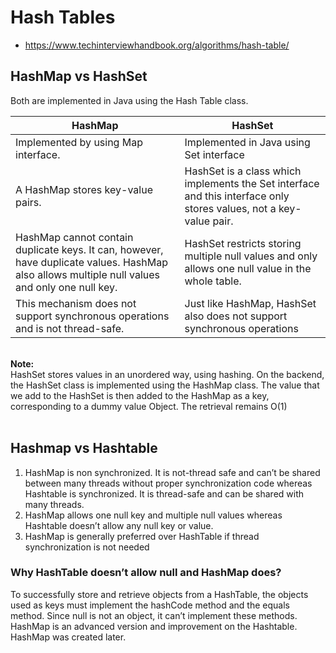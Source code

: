 # Hash Tables
* https://www.techinterviewhandbook.org/algorithms/hash-table/

## HashMap vs HashSet
Both are implemented in Java using the Hash Table class.

|   HashMap     |       HashSet     |
|-----------------|---------------------|
| Implemented by using Map interface.   |   Implemented in Java using Set interface |
|A HashMap stores key-value pairs.  | HashSet is a class which implements the Set interface and this interface only stores values, not a key-value pair. |
| HashMap cannot contain duplicate keys. It can, however, have duplicate values. HashMap also allows multiple null values and only one null key. | HashSet restricts storing multiple null values and only allows one null value in the whole table. |
|  This mechanism does not support synchronous operations and is not thread-safe.   | Just like HashMap, HashSet also does not support synchronous operations |

<br>
<b>Note: </b> <br>
HashSet stores values in an unordered way, using hashing.  On the backend, the HashSet class is implemented using the HashMap class. The value that we add to the HashSet is then added to the HashMap as a key, corresponding to a dummy value Object. The retrieval remains O(1)
<br/> <br/>

## Hashmap vs Hashtable
1. HashMap is non synchronized. It is not-thread safe and can’t be shared between many threads without proper synchronization code whereas Hashtable is synchronized. It is thread-safe and can be shared with many threads.
2. HashMap allows one null key and multiple null values whereas Hashtable doesn’t allow any null key or value.
3. HashMap is generally preferred over HashTable if thread synchronization is not needed

### Why HashTable doesn’t allow null and HashMap does?
To successfully store and retrieve objects from a HashTable, the objects used as keys must implement the hashCode method and the equals method. Since null is not an object, it can’t implement these methods. HashMap is an advanced version and improvement on the Hashtable. HashMap was created later.